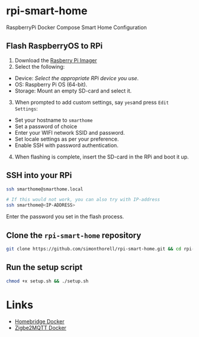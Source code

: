 # rpi-smart-home

RaspberryPi Docker Compose Smart Home Configuration

## Flash RaspberryOS to RPi

1. Download the [Rasberry Pi Imager](https://www.raspberrypi.com/software/)
2. Select the following:

- Device: _Select the appropriate RPi device you use_.
- OS: Raspberry Pi OS (64-bit).
- Storage: Mount an empty SD-card and select it.

3. When prompted to add custom settings, say `yes`and press `Edit Settings`:

- Set your hostname to `smarthome`
- Set a password of choice
- Enter your WIFI network SSID and password.
- Set locale settings as per your preference.
- Enable SSH with password authentication.

4. When flashing is complete, insert the SD-card in the RPi and boot it up.

## SSH into your RPi

```sh
ssh smarthome@smarthome.local

# If this would not work, you can also try with IP-address
ssh smarthome@<IP-ADDRESS>
```

Enter the password you set in the flash process.

## Clone the `rpi-smart-home` repository

```sh
git clone https://github.com/simonthorell/rpi-smart-home.git && cd rpi-smart-home
```

## Run the setup script

```sh
chmod +x setup.sh && ./setup.sh
```

# Links

- [Homebridge Docker](https://github.com/homebridge/homebridge/wiki/Install-Homebridge-on-Docker#install-homebridge)
- [Zigbe2MQTT Docker](https://www.zigbee2mqtt.io/guide/installation/02_docker.html#docker-compose)
